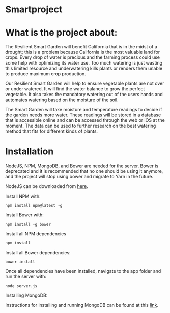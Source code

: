 # Smartproject
<h1>What is the project about:</h1>
<p> The Resilient Smart Garden will benefit California that is in the midst of a drought; 
this is a problem because California is the most valuable land for crops. Every drop of water is precious and the farming 
process could use some help with optimizing its water use. Too much watering is just wasting this limited 
resource and underwatering kills plants or renders them unable to produce maximum crop production.
</p>

<p>
Our Resilient Smart Garden will help to ensure vegetable plants are not over or under watered. It will 
find the water balance to grow the perfect vegetable. It also takes the mandatory watering out of the 
users hands and automates watering based on the moisture of the soil.
</p>

<p>
The Smart Garden will take moisture and temperature readings to decide if the garden needs more water. 
These readings will be stored in a database that is accessible online and can be accessed through the web or 
iOS at the moment. The data can be used to further research on the best watering method that fits for different kinds of plants.
</p>

<h1>Installation</h1>

NodeJS, NPM, MongoDB, and Bower are needed for the server. Bower is deprecated and it is recommended that no one should be using it anymore, and the
project will stop using bower and migrate to Yarn in the future.

NodeJS can be downloaded from <a href="https://nodejs.org/en/download/">here</a>.

Install NPM with:

<pre><code>npm install npm@latest -g</code></pre>

Install Bower with: 

<pre><code>npm install -g bower </code></pre>

Install all NPM dependencies
<pre><code>npm install</code></pre>


Install all Bower dependencies:
<pre><code>bower install</code></pre>

<p>
Once all dependencies have been installed, navigate to the app folder and run the server with:

<pre><code>node server.js</code></pre>
</p>

Installing MongoDB:
<p>
Instructions for installing and running MongoDB can be found at this <a href="https://docs.mongodb.com/v3.2/tutorial/install-mongodb-on-windows/">link</a>.
</p>